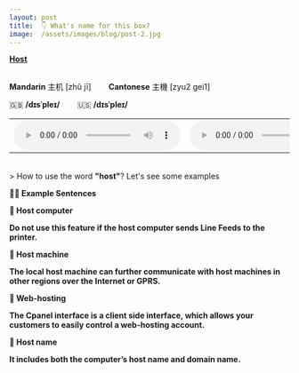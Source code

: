 ```yaml
---
layout: post
title:  👇 What's name for this box?
image:  /assets/images/blog/post-2.jpg
---
```

**<B>[Host](https://dictionary.cambridge.org/dictionary/english/host-computer?q=computer+host)</B>**

<br>
<B>Mandarin</B> 主机 [zhǔ jī] &nbsp;&nbsp;&nbsp;&nbsp;&nbsp;&nbsp; <B>Cantonese</B> 主機 [zyu2 gei1]
<br>

🇬🇧 <B>/dɪsˈpleɪ/</B>  &nbsp;&nbsp;&nbsp;&nbsp;&nbsp;&nbsp; 🇺🇸 <B>/dɪsˈpleɪ/</B>
<table><tr>
<td><audio controls="controls">
  <source src="/assets/audio/host-gb.mp3" type="audio/mpeg">
<embed height="100" width="100" src="/i/song.mp3" />
</audio></td>
<td><audio controls="controls">
  <source src="/assets/audio/host-us.mp3" type="audio/mpeg">
<embed height="100" width="100" src="/i/song.mp3" />
</audio></td>
</tr></table>

<br>
> How to use the word <B>"host"</B>? Let's see some examples

<B> ✌🏻 Example Sentences </B>

**📍 Host computer** 

**Do not use this feature if the host computer sends Line Feeds to the printer.**<br>

**📍 Host machine**

**The local host machine can further communicate with host machines in other regions over the Internet or GPRS.**<br>

**📍 Web-hosting**

**The Cpanel interface is a client side interface, which allows your customers to easily control a web-hosting account.**<br>

**📍 Host name**
 
**It includes both the computer’s host name and domain name.**<br>
